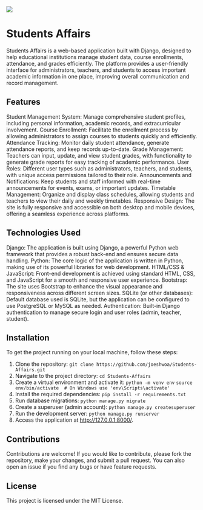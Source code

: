 <img src="https://skillicons.dev/icons?i=django,html,css,js,py" />
<br>

# Students Affairs
Students Affairs is a web-based application built with Django, designed to help educational institutions manage student data, course enrollments, attendance, and grades efficiently. The platform provides a user-friendly interface for administrators, teachers, and students to access important academic information in one place, improving overall communication and record management.

## Features
Student Management System: Manage comprehensive student profiles, including personal information, academic records, and extracurricular involvement.
Course Enrollment: Facilitate the enrollment process by allowing administrators to assign courses to students quickly and efficiently.
Attendance Tracking: Monitor daily student attendance, generate attendance reports, and keep records up-to-date.
Grade Management: Teachers can input, update, and view student grades, with functionality to generate grade reports for easy tracking of academic performance.
User Roles: Different user types such as administrators, teachers, and students, with unique access permissions tailored to their role.
Announcements and Notifications: Keep students and staff informed with real-time announcements for events, exams, or important updates.
Timetable Management: Organize and display class schedules, allowing students and teachers to view their daily and weekly timetables.
Responsive Design: The site is fully responsive and accessible on both desktop and mobile devices, offering a seamless experience across platforms.

## Technologies Used
Django: The application is built using Django, a powerful Python web framework that provides a robust back-end and ensures secure data handling.
Python: The core logic of the application is written in Python, making use of its powerful libraries for web development.
HTML/CSS & JavaScript: Front-end development is achieved using standard HTML, CSS, and JavaScript for a smooth and responsive user experience.
Bootstrap: The site uses Bootstrap to enhance the visual appearance and responsiveness across different screen sizes.
SQLite (or other databases): Default database used is SQLite, but the application can be configured to use PostgreSQL or MySQL as needed.
Authentication: Built-in Django authentication to manage secure login and user roles (admin, teacher, student).

## Installation
To get the project running on your local machine, follow these steps:

1. Clone the repository: ```git clone https://github.com/joeshwoa/Students-Affairs.git```
2. Navigate to the project directory: ```cd Students-Affairs```
3. Create a virtual environment and activate it: ```python -m venv env```
   ```source env/bin/activate  # On Windows use 'env\Scripts\activate'```
4. Install the required dependencies: ```pip install -r requirements.txt```
5. Run database migrations: ```python manage.py migrate```
6. Create a superuser (admin account): ```python manage.py createsuperuser```
7. Run the development server: ```python manage.py runserver```
8. Access the application at http://127.0.0.1:8000/.

## Contributions
Contributions are welcome! If you would like to contribute, please fork the repository, make your changes, and submit a pull request. You can also open an issue if you find any bugs or have feature requests.

## License
This project is licensed under the MIT License.
